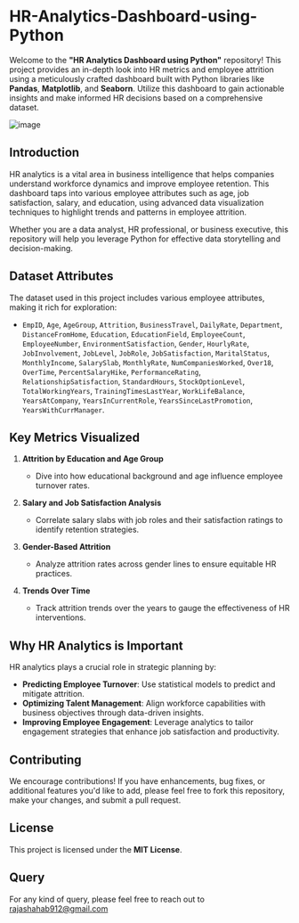 # HR-Analytics-Dashboard-using-Python

Welcome to the **"HR Analytics Dashboard using Python"** repository! This project provides an in-depth look into HR metrics and employee attrition using a meticulously crafted dashboard built with Python libraries like **Pandas**, **Matplotlib**, and **Seaborn**. Utilize this dashboard to gain actionable insights and make informed HR decisions based on a comprehensive dataset.

![image](https://github.com/user-attachments/assets/16b3b60c-dede-44ba-95b5-c5c6da7774b6)

## Introduction

HR analytics is a vital area in business intelligence that helps companies understand workforce dynamics and improve employee retention. This dashboard taps into various employee attributes such as age, job satisfaction, salary, and education, using advanced data visualization techniques to highlight trends and patterns in employee attrition.

Whether you are a data analyst, HR professional, or business executive, this repository will help you leverage Python for effective data storytelling and decision-making.

## Dataset Attributes

The dataset used in this project includes various employee attributes, making it rich for exploration:
- `EmpID`, `Age`, `AgeGroup`, `Attrition`, `BusinessTravel`, `DailyRate`, `Department`, `DistanceFromHome`, `Education`, `EducationField`, `EmployeeCount`, `EmployeeNumber`, `EnvironmentSatisfaction`, `Gender`, `HourlyRate`, `JobInvolvement`, `JobLevel`, `JobRole`, `JobSatisfaction`, `MaritalStatus`, `MonthlyIncome`, `SalarySlab`, `MonthlyRate`, `NumCompaniesWorked`, `Over18`, `OverTime`, `PercentSalaryHike`, `PerformanceRating`, `RelationshipSatisfaction`, `StandardHours`, `StockOptionLevel`, `TotalWorkingYears`, `TrainingTimesLastYear`, `WorkLifeBalance`, `YearsAtCompany`, `YearsInCurrentRole`, `YearsSinceLastPromotion`, `YearsWithCurrManager`.

## Key Metrics Visualized

1. **Attrition by Education and Age Group**
   - Dive into how educational background and age influence employee turnover rates.
   
2. **Salary and Job Satisfaction Analysis**
   - Correlate salary slabs with job roles and their satisfaction ratings to identify retention strategies.
   
3. **Gender-Based Attrition**
   - Analyze attrition rates across gender lines to ensure equitable HR practices.
   
4. **Trends Over Time**
   - Track attrition trends over the years to gauge the effectiveness of HR interventions.

## Why HR Analytics is Important

HR analytics plays a crucial role in strategic planning by:
- **Predicting Employee Turnover**: Use statistical models to predict and mitigate attrition.
- **Optimizing Talent Management**: Align workforce capabilities with business objectives through data-driven insights.
- **Improving Employee Engagement**: Leverage analytics to tailor engagement strategies that enhance job satisfaction and productivity.

## Contributing

We encourage contributions! If you have enhancements, bug fixes, or additional features you'd like to add, please feel free to fork this repository, make your changes, and submit a pull request.

## License

This project is licensed under the **MIT License**.

## Query

For any kind of query, please feel free to reach out to rajashahab912@gmail.com

